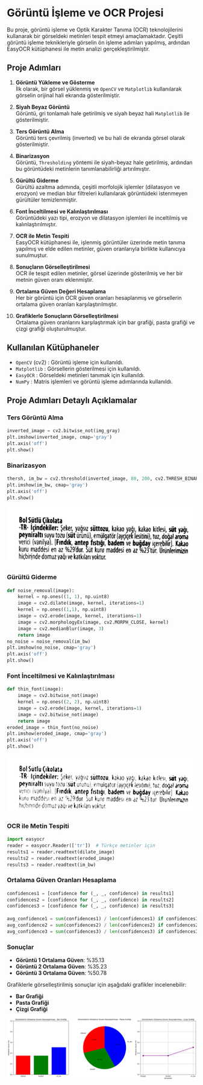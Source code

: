 # Görüntü İşleme ve OCR Projesi

Bu proje, görüntü işleme ve Optik Karakter Tanıma (OCR) teknolojilerini kullanarak bir görseldeki metinleri tespit etmeyi amaçlamaktadır. Çeşitli görüntü işleme teknikleriyle görselin ön işleme adımları yapılmış, ardından EasyOCR kütüphanesi ile metin analizi gerçekleştirilmiştir.

## Proje Adımları

1. **Görüntü Yükleme ve Gösterme**  
   İlk olarak, bir görsel yüklenmiş ve `OpenCV` ve `Matplotlib` kullanılarak görselin orijinal hali ekranda gösterilmiştir.

2. **Siyah Beyaz Görüntü**  
   Görüntü, gri tonlamalı hale getirilmiş ve siyah beyaz hali `Matplotlib` ile gösterilmiştir.

3. **Ters Görüntü Alma**  
   Görüntü ters çevrilmiş (inverted) ve bu hali de ekranda görsel olarak gösterilmiştir.

4. **Binarizasyon**  
   Görüntü, `Thresholding` yöntemi ile siyah-beyaz hale getirilmiş, ardından bu görüntüdeki metinlerin tanımlanabilirliği artırılmıştır.

5. **Gürültü Giderme**  
   Gürültü azaltma adımında, çeşitli morfolojik işlemler (dilatasyon ve erozyon) ve median blur filtreleri kullanılarak görüntüdeki istenmeyen gürültüler temizlenmiştir.

6. **Font İnceltilmesi ve Kalınlaştırılması**  
   Görüntüdeki yazı tipi, erozyon ve dilatasyon işlemleri ile inceltilmiş ve kalınlaştırılmıştır.

7. **OCR ile Metin Tespiti**  
   EasyOCR kütüphanesi ile, işlenmiş görüntüler üzerinde metin tanıma yapılmış ve elde edilen metinler, güven oranlarıyla birlikte kullanıcıya sunulmuştur.

8. **Sonuçların Görselleştirilmesi**  
   OCR ile tespit edilen metinler, görsel üzerinde gösterilmiş ve her bir metnin güven oranı eklenmiştir.

9. **Ortalama Güven Değeri Hesaplama**  
   Her bir görüntü için OCR güven oranları hesaplanmış ve görsellerin ortalama güven oranları karşılaştırılmıştır.

10. **Grafiklerle Sonuçların Görselleştirilmesi**  
    Ortalama güven oranlarını karşılaştırmak için bar grafiği, pasta grafiği ve çizgi grafiği oluşturulmuştur.

## Kullanılan Kütüphaneler

- `OpenCV` (cv2) : Görüntü işleme için kullanıldı.
- `Matplotlib` : Görsellerin gösterilmesi için kullanıldı.
- `EasyOCR` : Görseldeki metinleri tanımak için kullanıldı.
- `NumPy` : Matris işlemleri ve görüntü işleme adımlarında kullanıldı.

## Proje Adımları Detaylı Açıklamalar

### Ters Görüntü Alma
```python
inverted_image = cv2.bitwise_not(img_gray)
plt.imshow(inverted_image, cmap='gray')
plt.axis('off')
plt.show()
```

### Binarizasyon
```python
thersh, im_bw = cv2.threshold(inverted_image, 80, 200, cv2.THRESH_BINARY)
plt.imshow(im_bw, cmap='gray')
plt.axis('off')
plt.show()
```
![Binary](Images/im_bw.png)

### Gürültü Giderme
```python
def noise_removal(image):
    kernel = np.ones((1, 1), np.uint8)
    image = cv2.dilate(image, kernel, iterations=1)
    kernel = np.ones((1,1), np.uint8)
    image = cv2.erode(image, kernel, iterations=1)
    image = cv2.morphologyEx(image, cv2.MORPH_CLOSE, kernel)
    image = cv2.medianBlur(image, 3)
    return image
no_noise = noise_removal(im_bw)
plt.imshow(no_noise, cmap='gray')
plt.axis('off')
plt.show()
```
### Font İnceltilmesi ve Kalınlaştırılması
```python
def thin_font(image):
    image = cv2.bitwise_not(image)
    kernel = np.ones((2, 2), np.uint8)
    image = cv2.erode(image, kernel, iterations=1)
    image = cv2.bitwise_not(image)
    return image
eroded_image = thin_font(no_noise)
plt.imshow(eroded_image, cmap='gray')
plt.axis('off')
plt.show()
```
![Font](Images/eroded.png)

### OCR ile Metin Tespiti
```python
import easyocr
reader = easyocr.Reader(['tr'])  # Türkçe metinler için
results1 = reader.readtext(dilate_image)
results2 = reader.readtext(eroded_image)
results3 = reader.readtext(im_bw)
```
### Ortalama Güven Oranları Hesaplama
```python
confidences1 = [confidence for (_, _, confidence) in results1]
confidences2 = [confidence for (_, _, confidence) in results2]
confidences3 = [confidence for (_, _, confidence) in results3]

avg_confidence1 = sum(confidences1) / len(confidences1) if confidences1 else 0
avg_confidence2 = sum(confidences2) / len(confidences2) if confidences2 else 0
avg_confidence3 = sum(confidences3) / len(confidences3) if confidences3 else 0
```
### Sonuçlar

- **Görüntü 1 Ortalama Güven**: %35.13
- **Görüntü 2 Ortalama Güven**: %35.23
- **Görüntü 3 Ortalama Güven**: %50.78

Grafiklerle görselleştirilmiş sonuçlar için aşağıdaki grafikler incelenebilir:

- **Bar Grafiği**
- **Pasta Grafiği**
- **Çizgi Grafiği**
  
![Grafik](Images/grafik.png)
